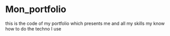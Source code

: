 # Mon_portfolio
this is the code of my portfolio which presents me and all my skills my know how to do the techno I use
